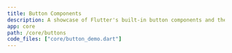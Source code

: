 ```yaml
---
title: Button Components
description: A showcase of Flutter's built-in button components and their variants
app: core
path: /core/buttons
code_files: ["core/button_demo.dart"]
---
```

